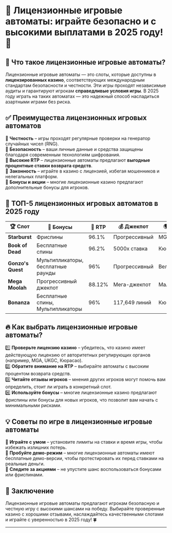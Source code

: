 # 🎰 Лицензионные игровые автоматы: играйте безопасно и с высокими выплатами в 2025 году! 💸

## 🔎 Что такое лицензионные игровые автоматы?

Лицензионные игровые автоматы — это слоты, которые доступны в **лицензированных казино**, соответствующих международным стандартам безопасности и честности. Эти игры проходят независимые аудиты и гарантируют игрокам **справедливые условия игры**. В 2025 году играть на таких автоматах — это надежный способ насладиться азартными играми без риска.

## ✅ Преимущества лицензионных игровых автоматов

🔹 **Честность** – игры проходят регулярные проверки на генератор случайных чисел (RNG).  
🔹 **Безопасность** – ваши личные данные и средства защищены благодаря современным технологиям шифрования.  
🔹 **Высокие RTP** – лицензионные автоматы предлагают **выгодные процентные ставки возврата средств**.  
🔹 **Законность** – играйте в казино с лицензией, избегая мошенников и нелегальных платформ.  
🔹 **Бонусы и акции** – многие лицензионные казино предлагают дополнительные бонусы для игроков.

## 🎰 ТОП-5 лицензионных игровых автоматов в 2025 году

| 🏆 Слот | 🎁 Бонусы | 🔄 RTP | 💰 Джекпот | 🌍 Лицензия |
|---------|-----------|--------|------------|------------|
| **Starburst** | Фриспины | 96.1% | Прогрессивный | MGA |
| **Book of Dead** | Бесплатные спины | 96.2% | 5000x ставка | Кюрасао |
| **Gonzo's Quest** | Мультипликаторы, бесплатные раунды | 96% | Прогрессивный | Великобритания |
| **Mega Moolah** | Прогрессивный джекпот | 88.12% | Мега-джекпот | Мальта |
| **Bonanza** | Бесплатные спины, Мультипликаторы | 96% | 117,649 линий | Кюрасао |

## 🔥 Как выбрать лицензионные игровые автоматы?

1️⃣ **Проверьте лицензию казино** – убедитесь, что казино имеет действующую лицензию от авторитетных регулирующих органов (например, MGA, UKGC, Кюрасао).  
2️⃣ **Обратите внимание на RTP** – выбирайте автоматы с высоким процентом возврата средств.  
3️⃣ **Читайте отзывы игроков** – мнения других игроков могут помочь вам определить, стоит ли играть в конкретный слот.  
4️⃣ **Используйте бонусы** – многие лицензионные казино предлагают фриспины или бонусы для новых игроков, что позволит вам начать с минимальными рисками.

## 💡 Советы по игре в лицензионные игровые автоматы

🔹 **Играйте с умом** – установите лимиты на ставки и время игры, чтобы избежать излишних потерь.  
🔹 **Пробуйте демо-режим** – многие лицензионные автоматы имеют бесплатные демо-версии, чтобы протестировать их перед ставками на реальные деньги.  
🔹 **Следите за акциями** – не упустите шанс воспользоваться бонусами или фриспинами.

## 🏁 Заключение

Лицензионные игровые автоматы предлагают игрокам безопасную и честную игру с высокими шансами на победу. Выбирайте проверенные казино с хорошими отзывами, наслаждайтесь качественными слотами и играйте с уверенностью в 2025 году! 🍀

---

